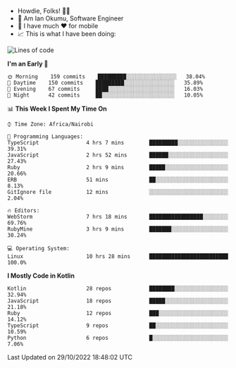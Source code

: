 
* Howdie, Folks! 👋🤓
* 🤪 Am Ian Okumu, Software Engineer
* 📱 I have much ❤️ for mobile
* 📈 This is what I have been doing:
  
<!-- <a href="https://otsembo.github.io/OtsemboPortfolio/" style="margin-right:.5%; margin-top=.5%;">
  <img align="center" src="https://github-readme-stats.vercel.app/api/top-langs/?username=otsembo&layout=compact" />
</a> -->

<!--START_SECTION:waka-->
![Lines of code](https://img.shields.io/badge/From%20Hello%20World%20I%27ve%20Written-785%20Thousand%20lines%20of%20code-blue)

**I'm an Early 🐤** 

```text
🌞 Morning    159 commits    █████████░░░░░░░░░░░░░░░░   38.04% 
🌆 Daytime    150 commits    █████████░░░░░░░░░░░░░░░░   35.89% 
🌃 Evening    67 commits     ████░░░░░░░░░░░░░░░░░░░░░   16.03% 
🌙 Night      42 commits     ██░░░░░░░░░░░░░░░░░░░░░░░   10.05%

```


📊 **This Week I Spent My Time On** 

```text
⌚︎ Time Zone: Africa/Nairobi

💬 Programming Languages: 
TypeScript               4 hrs 7 mins        █████████░░░░░░░░░░░░░░░░   39.31% 
JavaScript               2 hrs 52 mins       ██████░░░░░░░░░░░░░░░░░░░   27.43% 
Ruby                     2 hrs 9 mins        █████░░░░░░░░░░░░░░░░░░░░   20.66% 
ERB                      51 mins             ██░░░░░░░░░░░░░░░░░░░░░░░   8.13% 
GitIgnore file           12 mins             ░░░░░░░░░░░░░░░░░░░░░░░░░   2.04%

🔥 Editors: 
WebStorm                 7 hrs 18 mins       █████████████████░░░░░░░░   69.76% 
RubyMine                 3 hrs 9 mins        ███████░░░░░░░░░░░░░░░░░░   30.24%

💻 Operating System: 
Linux                    10 hrs 28 mins      █████████████████████████   100.0%

```

**I Mostly Code in Kotlin** 

```text
Kotlin                   28 repos            ████████░░░░░░░░░░░░░░░░░   32.94% 
JavaScript               18 repos            █████░░░░░░░░░░░░░░░░░░░░   21.18% 
Ruby                     12 repos            ███░░░░░░░░░░░░░░░░░░░░░░   14.12% 
TypeScript               9 repos             ██░░░░░░░░░░░░░░░░░░░░░░░   10.59% 
Python                   6 repos             █░░░░░░░░░░░░░░░░░░░░░░░░   7.06%

```



 Last Updated on 29/10/2022 18:48:02 UTC
<!--END_SECTION:waka-->

<br />
<br />
<br />
<br />
<br />
  
  </div>
<!---
otsembo/otsembo is a ✨ special ✨ repository because its `README.md` (this file) appears on your GitHub profile.
You can click the Preview link to take a look at your changes.
--->
